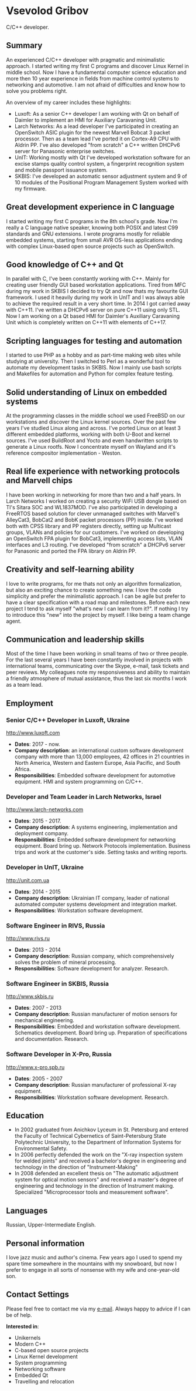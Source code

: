 # Vsevolod Gribov #

C/C++ developer.

## Summary ##

An experienced C/C++ developer with pragmatic and minimalistic approach. I
started writing my first C programs and discover Linux Kernel in middle school.
Now I have a fundamental computer science education and more then 10 year
experience in fields from machine control systems to networking and automotive.
I am not afraid of difficulties and know how to solve you problems right.

An overview of my career includes these highlights:

* Luxoft: As a senior C++ developer I am working with Qt on behalf of Daimler
  to implement an HMI for Auxiliary Caravaning Unit.
* Larch Networks: As a lead developer I've participated in creating an
  OpenSwitch ASIC plugin for the newest Marvell Bobcat 3 packet processor. Then
  as a team lead I've ported it on Cortex-A9 CPU with Aldrin PP. I've also
  developed "from scratch" a C++ written DHCPv6 server for Panasonic enterprise
  switches.
* UnIT: Working mostly with Qt I've developed workstation software for an
  excise stamps quality control system, a fingerprint recognition system and
  mobile passport issuance system.
* SKBIS: I've developed an automatic sensor adjustment system and 9 of 10
  modules of the Positional Program Management System worked with my firmware.

## Great development experience in C language ##

I started writing my first C programs in the 8th school's grade. Now I'm really
a C language native speaker, knowing both POSIX and latest C99 standards and
GNU extensions. I wrote programs mostly for reliable embedded systems, starting
from small AVR OS-less applications ending with complex Linux-based open source
projects such as OpenSwitch.

## Good knowledge of C++ and Qt ##

In parallel with C, I've been constantly working with C++. Mainly for creating
user friendly GUI based workstation applications. Tired from MFC during my work
in SKBIS I decided to try Qt and now thats my favourite GUI framework. I used
it heavily during my work in UnIT and I was always able to achieve the required
result in a very short time. In 2014 I got carried away with C++11. I've
written a DHCPv6 server on pure C++11 using only STL. Now I am working on a Qt
based HMI for Daimler's Auxiliary Caravaning Unit which is completely written
on C++11 with elements of C++17.

## Scripting languages for testing and automation ##

I started to use PHP as a hobby and as part-time making web sites while
studying at university. Then I switched to Perl as a wonderful tool to automate
my development tasks in SKBIS. Now I mainly use bash scripts and Makefiles for
automation and Python for complex feature testing.

## Solid understanding of Linux on embedded systems ##

At the programming classes in the middle school we used FreeBSD on our
workstations and discover the Linux kernel sources. Over the past few years
I've studied Linux along and across. I've ported Linux on at least 3 different
embedded platforms, working with both U-Boot and kernel sources. I've used
BuildRoot and Yocto and even handwritten scripts to generate a Linux rootfs.
Now I concentrate myself on Wayland and it's reference compositor
implementation - Weston.

## Real life experience with networking protocols and Marvell chips ##

I have been working in networking for more than two and a half years. In Larch
Networks I worked on creating a security WiFi USB dongle based on TI's Sitara
SOC and WL1837MOD. I've also participated in developing a FreeRTOS based
solution for clever unmanaged switches with Marvell's AlleyCat3, BobCat2 and
BobK packet processors (PP) inside. I've worked both with CPSS library and PP
registers directly, setting up Multicast groups, VLANs and policies for our
customers. I've worked on developing an OpenSwitch FPA plugin for BobCat3,
implementing access lists, VLAN interfaces and L3 routing. I've developed "from
scratch" a DHCPv6 server for Panasonic and ported the FPA library on Aldrin PP.

## Creativity and self-learning ability ##

I love to write programs, for me thats not only an algorithm formalization, but
also an exciting chance to create something new. I love the code simplicity and
prefer the minimalistic approach. I can be agile but prefer to have a clear
specification with a road map and milestones. Before each new project I tend to
ask myself "what's new I can learn from it?". If nothing I try to introduce
this "new" into the project by myself. I like being a team change agent.

## Communication and leadership skills ##

Most of the time I have been working in small teams of two or three people. For
the last several years I have been constantly involved in projects with
international teams, communicating over the Skype, e-mail, task tickets and
peer reviews. My colleagues note my responsiveness and ability to maintain a
friendly atmosphere of mutual assistance, thus the last six months I work as a
team lead.

## Employment ##

### Senior C/C++ Developer in Luxoft, Ukraine ###

<http://www.luxoft.com>

 - **Dates**: 2017 - now.
 - **Company description**: an international custom software development
   company with more than 13,000 employees, 42 offices in 21 countries in North
   America, Western and Eastern Europe, Asia Pacific, and South Africa.
 - **Responsibilities**: Embedded software development for automotive
   equipment. HMI and system programming on C/C++.

### Developer and Team Leader in Larch Networks, Israel ###

<http://www.larch-networks.com>

 - **Dates**: 2015 - 2017.
 - **Company description**: A systems engineering, implementation and
   deployment company.
 - **Responsibilities**: Embedded software development for networking
   equipment. Board bring up. Network Protocols implementation. Business trips
   and work at the customer's side. Setting tasks and writing reports.

### Developer in UnIT, Ukraine ###

<http://unit.com.ua>

 - **Dates**: 2014 - 2015
 - **Company description**: Ukrainian IT company, leader of national automated
   computer systems development and integration market.
 - **Responsibilities**: Workstation software development.

### Software Engineer in RIVS, Russia ###

<http://www.rivs.ru>

 - **Dates**: 2013 - 2014
 - **Company description**: Russian company, which comprehensively solves
   the problem of mineral processing.
 - **Responsibilities**: Software development for analyzer. Research.

### Software Engineer in SKBIS, Russia ###

<http://www.skbis.ru>

 - **Dates**: 2007 - 2013
 - **Company description**: Russian manufacturer of motion sensors for
   mechanical engineering.
 - **Responsibilities**: Embedded and workstation software development.
   Schematics development. Board bring up. Preparation of specifications
   and documentation. Research.

### Software Developer in X-Pro, Russia ###

<http://www.x-pro.spb.ru>
 - **Dates**: 2005 - 2007
 - **Company description**: Russian manufacturer of professional X-ray
   equipment.
 - **Responsibilities**: Workstation software development. Research.

## Education ##

 - In 2002 graduated from Anichkov Lyceum in St. Petersburg and entered the
   Faculty of Technical Cybernetics of Saint-Petersburg State Polytechnic
   University, to the Department of Information Systems for Environmental
   Safety.
 - In 2006 perfectly defended the work on the "X-ray inspection system for
   welded joints" and received a bachelor's degree in engineering and
   technology in the direction of "Instrument-Making"
 - In 2008 defended an excellent thesis on "The automatic adjustment system for
   optical motion sensors" and received a master's degree of engineering
   and technology in the direction of Instrument making. Specialized
   "Microprocessor tools and measurement software".

## Languages ##

Russian, Upper-Intermediate English.

## Personal information ##

I love jazz music and author's cinema. Few years ago I used to spend my spare
time somewhere in the mountains with my snowboard, but now I prefer to engage
in all sorts of nonsense with my wife and one-year-old son.

## Contact Settings ##

Please feel free to contact me via my [e-mail](mailto:seva.grbv@gmail.com).
Always happy to advice if I can be of help.

**Interested in**:

 - Unikernels
 - Modern C++
 - C-based open source projects
 - Linux Kernel development
 - System programming
 - Networking software
 - Embedded Qt
 - Travelling and relocation


